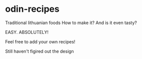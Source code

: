 # odin-recipes
Traditional lithuanian foods
How to make it? And is it even tasty?

EASY. ABSOLUTELY!

Feel free to add your own recipes!

Still haven't figired out the design